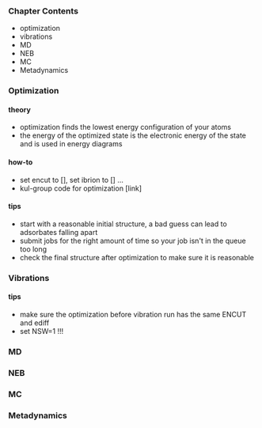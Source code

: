 ### Chapter Contents
- optimization
- vibrations
- MD
- NEB
- MC
- Metadynamics

### Optimization
#### theory
- optimization finds the lowest energy configuration of your atoms
- the energy of the optimized state is the electronic energy of the state and is used in energy diagrams
#### how-to
- set encut to [], set ibrion to [] ...
- kul-group code for optimization [link]
#### tips
- start with a reasonable initial structure, a bad guess can lead to adsorbates falling apart
- submit jobs for the right amount of time so your job isn't in the queue too long
- check the final structure after optimization to make sure it is reasonable

### Vibrations

#### tips
- make sure the optimization before vibration run has the same ENCUT and ediff
- set NSW=1 !!!
### MD

### NEB

### MC

### Metadynamics

